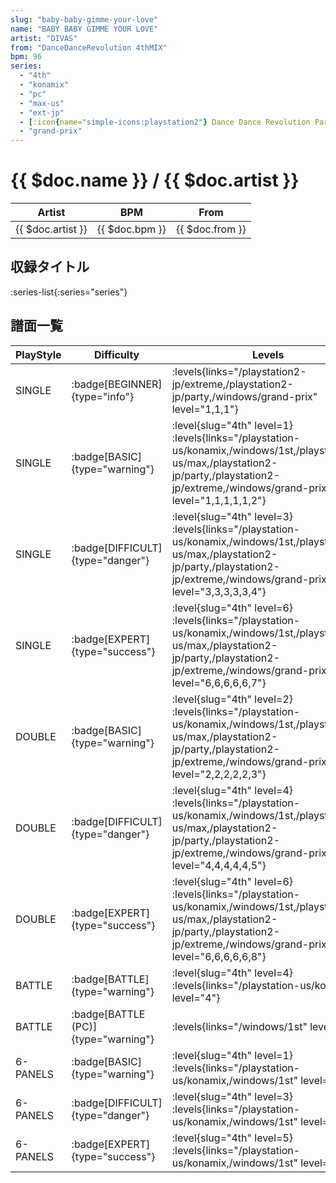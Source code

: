 ```yaml
---
slug: "baby-baby-gimme-your-love"
name: "BABY BABY GIMME YOUR LOVE"
artist: "DIVAS"
from: "DanceDanceRevolution 4thMIX"
bpm: 96
series:
  - "4th"
  - "konamix"
  - "pc"
  - "max-us"
  - "ext-jp"
  - [:icon{name="simple-icons:playstation2"} Dance Dance Revolution Party Collection :icon{name="flag:jp-4x3"}](/playstation2-jp/party)
  - "grand-prix"
---
```


# {{ $doc.name }} / {{ $doc.artist }}

|Artist|BPM|From|
|------|---|----|
|{{ $doc.artist }}|{{ $doc.bpm }}|{{ $doc.from }}|

## 収録タイトル

:series-list{:series="series"}

## 譜面一覧

|PlayStyle|Difficulty|Levels|Notes|Movie|
|---------|----------|------|-----|-----|
|SINGLE| :badge[BEGINNER]{type="info"}| :levels{links="/playstation2-jp/extreme,/playstation2-jp/party,/windows/grand-prix" level="1,1,1"}|52/0||
|SINGLE| :badge[BASIC]{type="warning"}|<div class="field is-grouped is-grouped-multiline"> :level{slug="4th" level=1} :levels{links="/playstation-us/konamix,/windows/1st,/playstation2-us/max,/playstation2-jp/party,/playstation2-jp/extreme,/windows/grand-prix" level="1,1,1,1,1,2"}</div>|62/0||
|SINGLE| :badge[DIFFICULT]{type="danger"}|<div class="field is-grouped is-grouped-multiline"> :level{slug="4th" level=3} :levels{links="/playstation-us/konamix,/windows/1st,/playstation2-us/max,/playstation2-jp/party,/playstation2-jp/extreme,/windows/grand-prix" level="3,3,3,3,3,4"}</div>|110/0||
|SINGLE| :badge[EXPERT]{type="success"}|<div class="field is-grouped is-grouped-multiline"> :level{slug="4th" level=6} :levels{links="/playstation-us/konamix,/windows/1st,/playstation2-us/max,/playstation2-jp/party,/playstation2-jp/extreme,/windows/grand-prix" level="6,6,6,6,6,7"}</div>|163/0||
|DOUBLE| :badge[BASIC]{type="warning"}|<div class="field is-grouped is-grouped-multiline"> :level{slug="4th" level=2} :levels{links="/playstation-us/konamix,/windows/1st,/playstation2-us/max,/playstation2-jp/party,/playstation2-jp/extreme,/windows/grand-prix" level="2,2,2,2,2,3"}</div>|80/0||
|DOUBLE| :badge[DIFFICULT]{type="danger"}|<div class="field is-grouped is-grouped-multiline"> :level{slug="4th" level=4} :levels{links="/playstation-us/konamix,/windows/1st,/playstation2-us/max,/playstation2-jp/party,/playstation2-jp/extreme,/windows/grand-prix" level="4,4,4,4,4,5"}</div>|107/0||
|DOUBLE| :badge[EXPERT]{type="success"}|<div class="field is-grouped is-grouped-multiline"> :level{slug="4th" level=6} :levels{links="/playstation-us/konamix,/windows/1st,/playstation2-us/max,/playstation2-jp/party,/playstation2-jp/extreme,/windows/grand-prix" level="6,6,6,6,6,8"}</div>|176/0||
|BATTLE| :badge[BATTLE]{type="warning"}|<div class="field is-grouped is-grouped-multiline"> :level{slug="4th" level=4} :levels{links="/playstation-us/konamix" level="4"}</div>|||
|BATTLE| :badge[BATTLE (PC)]{type="warning"}| :levels{links="/windows/1st" level="4"}|||
|6-PANELS| :badge[BASIC]{type="warning"}|<div class="field is-grouped is-grouped-multiline"> :level{slug="4th" level=1} :levels{links="/playstation-us/konamix,/windows/1st" level="1,1"}</div>|62/0||
|6-PANELS| :badge[DIFFICULT]{type="danger"}|<div class="field is-grouped is-grouped-multiline"> :level{slug="4th" level=3} :levels{links="/playstation-us/konamix,/windows/1st" level="3,3"}</div>|97/0||
|6-PANELS| :badge[EXPERT]{type="success"}|<div class="field is-grouped is-grouped-multiline"> :level{slug="4th" level=5} :levels{links="/playstation-us/konamix,/windows/1st" level="5,5"}</div>|162/0||

